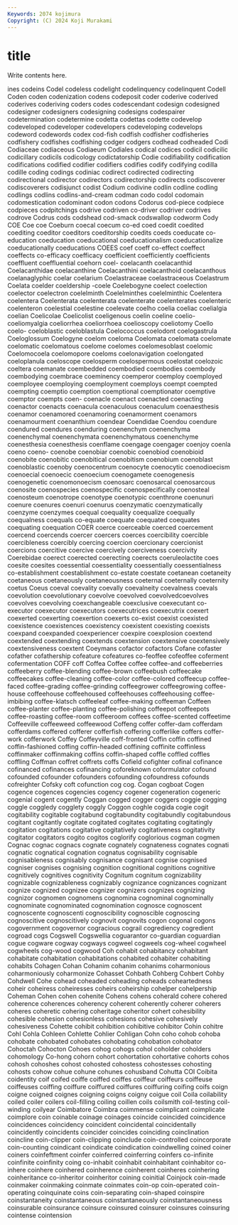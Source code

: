 ```yaml
---
Keywords: 2074 kojimura
Copyright: (C) 2024 Koji Murakami
---
```


# title

Write contents here.



ines codeins
Codel codeless codelight codelinquency codelinquent Codell Coden coden codenization codens
codeposit coder coderive coderived coderives coderiving coders codes codescendant codesign
codesigned codesigner codesigners codesigning codesigns codespairer codetermination codetermine codetta codettas
codette codevelop codeveloped codeveloper codevelopers codeveloping codevelops codeword codewords codex
cod-fish codfish codfisher codfisheries codfishery codfishes codfishing codger codgers codhead
codheaded Codi Codiaceae codiaceous Codiaeum Codiales codical codices codicil codicilic
codicillary codicils codicology codictatorship Codie codifiability codification codifications codified codifier
codifiers codifies codify codifying codilla codille coding codings codiniac codirect
codirected codirecting codirectional codirector codirectors codirectorship codirects codiscoverer codiscoverers codisjunct
codist Codium codivine codlin codline codling codlings codlins codlins-and-cream codman
codo codol codomain codomestication codominant codon codons Codorus cod-piece codpiece
codpieces codpitchings codrive codriven co-driver codriver codrives codrove Codrus cods
codshead cod-smack codswallop codworm Cody COE Coe coe Coeburn coecal
coecum co-ed coed coedit coedited coediting coeditor coeditors coeditorship coedits
coeds coeducate co-education coeducation coeducational coeducationalism coeducationalize coeducationally coeducations COEES
coef coeff co-effect coeffect coeffects co-efficacy coefficacy coefficient coefficiently coefficients
coeffluent coeffluential coehorn coel- coelacanth coelacanthid Coelacanthidae coelacanthine Coelacanthini coelacanthoid
coelacanthous coelanaglyphic coelar coelarium Coelastraceae coelastraceous Coelastrum Coelata coelder coeldership
-coele Coelebogyne coelect coelection coelector coelectron coelelminth Coelelminthes coelelminthic Coelentera
coelentera Coelenterata coelenterata coelenterate coelenterates coelenteric coelenteron coelestial coelestine coelevate
coelho coelia coeliac coelialgia coelian Coelicolae Coelicolist coeligenous coelin coeline
coelio- coeliomyalgia coeliorrhea coeliorrhoea coelioscopy coeliotomy Coello coelo- coeloblastic coeloblastula
Coelococcus coelodont coelogastrula Coeloglossum Coelogyne coelom coeloma Coelomata coelomata coelomate
coelomatic coelomatous coelome coelomes coelomesoblast coelomic Coelomocoela coelomopore coeloms coelonavigation
coelongated coeloplanula coeloscope coelosperm coelospermous coelostat coelozoic coeltera coemanate coembedded
coembodied coembodies coembody coembodying coembrace coeminency coemperor coemploy coemployed coemployee
coemploying coemployment coemploys coempt coempted coempting coemptio coemption coemptional coemptionator
coemptive coemptor coempts coen- coenacle coenact coenacted coenacting coenactor coenacts
coenacula coenaculous coenaculum coenaesthesis coenamor coenamored coenamoring coenamorment coenamors coenamourment
coenanthium coendear Coendidae Coendou coendure coendured coendures coenduring coenenchym coenenchyma
coenenchymal coenenchymata coenenchymatous coenenchyme coenesthesia coenesthesis coenflame coengage coengager coenjoy
coenla coeno coeno- coenobe coenobiar coenobic coenobiod coenobioid coenobite coenobitic
coenobitical coenobitism coenobium coenoblast coenoblastic coenoby coenocentrum coenocyte coenocytic coenodioecism
coenoecial coenoecic coenoecium coenogamete coenogenesis coenogenetic coenomonoecism coenosarc coenosarcal coenosarcous
coenosite coenospecies coenospecific coenospecifically coenosteal coenosteum coenotrope coenotype coenotypic coenthrone
coenunuri coenure coenures coenuri coenurus coenzymatic coenzymatically coenzyme coenzymes coequal
coequality coequalize coequally coequalness coequals co-equate coequate coequated coequates coequating
coequation COER coerce coerceable coerced coercement coercend coercends coercer coercers
coerces coercibility coercible coercibleness coercibly coercing coercion coercionary coercionist coercions
coercitive coercive coercively coerciveness coercivity Coerebidae coerect coerected coerecting coerects
coeruleolactite coes coesite coesites coessential coessentiality coessentially coessentialness co-establishment coestablishment
co-estate coestate coetanean coetaneity coetaneous coetaneously coetaneousness coeternal coeternally coeternity
coetus Coeus coeval coevality coevally coevalneity coevalness coevals coevolution coevolutionary
coevolve coevolved coevolvedcoevolves coevolves coevolving coexchangeable coexclusive coexecutant co-executor coexecutor
coexecutors coexecutrices coexecutrix coexert coexerted coexerting coexertion coexerts co-exist coexist
coexisted coexistence coexistences coexistency coexistent coexisting coexists coexpand coexpanded coexperiencer
coexpire coexplosion coextend coextended coextending coextends coextension coextensive coextensively coextensiveness
coextent Coeymans cofactor cofactors Cofane cofaster cofather cofathership cofeature cofeatures
co-feoffee cofeoffee coferment cofermentation COFF coff Coffea Coffee coffee coffee-and
coffeeberries coffeeberry coffee-blending coffee-brown coffeebush coffeecake coffeecakes coffee-cleaning coffee-color coffee-colored
coffeecup coffee-faced coffee-grading coffee-grinding coffeegrower coffeegrowing coffee-house coffeehouse coffeehoused coffeehouses
coffeehousing coffee-imbibing coffee-klatsch coffeeleaf coffee-making coffeeman Coffeen coffee-planter coffee-planting coffee-polishing
coffeepot coffeepots coffee-roasting coffee-room coffeeroom coffees coffee-scented coffeetime Coffeeville coffeeweed
coffeewood Coffeng coffer coffer-dam cofferdam cofferdams coffered cofferer cofferfish coffering
cofferlike coffers coffer-work cofferwork Coffey Coffeyville coff-fronted Coffin coffin coffined
coffin-fashioned coffing coffin-headed coffining coffinite coffinless coffinmaker coffinmaking coffins coffin-shaped
coffle coffled coffles coffling Coffman coffret coffrets coffs Cofield cofighter
cofinal cofinance cofinanced cofinances cofinancing coforeknown coformulator cofound cofounded cofounder
cofounders cofounding cofoundress cofounds cofreighter Cofsky coft cofunction cog cog.
Cogan cogboat Cogen cogence cogences cogencies cogency cogener cogeneration cogeneric
cogenial cogent cogently Coggan cogged cogger coggers coggie cogging coggle
coggledy cogglety coggly Coggon coghle cogida cogie cogit cogitability cogitable
cogitabund cogitabundity cogitabundly cogitabundous cogitant cogitantly cogitate cogitated cogitates cogitating
cogitatingly cogitation cogitations cogitative cogitatively cogitativeness cogitativity cogitator cogitators cogito
cogitos coglorify coglorious cogman cogmen Cognac cognac cognacs cognate cognately
cognateness cognates cognati cognatic cognatical cognation cognatus cognisability cognisable cognisableness
cognisably cognisance cognisant cognise cognised cogniser cognises cognising cognition cognitional
cognitions cognitive cognitively cognitives cognitivity Cognitum cognitum cognizability cognizable cognizableness
cognizably cognizance cognizances cognizant cognize cognized cognizee cognizer cognizers cognizes
cognizing cognizor cognomen cognomens cognomina cognominal cognominally cognominate cognominated cognomination
cognosce cognoscent cognoscente cognoscenti cognoscibility cognoscible cognoscing cognoscitive cognoscitively cognovit
cognovits cogon cogonal cogons cogovernment cogovernor cogracious cograil cogrediency cogredient
cogroad cogs Cogswell Cogswellia coguarantor co-guardian coguardian cogue cogware cogway
cogways cogweel cogweels cog-wheel cogwheel cogwheels cog-wood cogwood Coh cohabit
cohabitancy cohabitant cohabitate cohabitation cohabitations cohabited cohabiter cohabiting cohabits Cohagen
Cohan Cohanim cohanim cohanims coharmonious coharmoniously coharmonize Cohasset Cohbath Cohberg
Cohbert Cohby Cohdwell Cohe cohead coheaded coheading coheads coheartedness coheir
coheiress coheiresses coheirs coheirship cohelper cohelpership Coheman Cohen cohen cohenite
Cohens cohens coherald cohere cohered coherence coherences coherency coherent coherently
coherer coherers coheres coheretic cohering coheritage coheritor cohert cohesibility cohesible
cohesion cohesionless cohesions cohesive cohesively cohesiveness Cohette cohibit cohibition cohibitive
cohibitor Cohin cohitre Cohl Cohla Cohleen Cohlette Cohlier Cohligan Cohn
coho cohob cohoba cohobate cohobated cohobates cohobating cohobation cohobator Cohoctah
Cohocton Cohoes cohog cohogs cohol coholder coholders cohomology Co-hong cohorn
cohort cohortation cohortative cohorts cohos cohosh cohoshes cohost cohosted cohostess
cohostesses cohosting cohosts cohow cohue cohune cohunes cohusband Cohutta COI
Coibita coidentity coif coifed coiffe coiffed coiffes coiffeur coiffeurs coiffeuse
coiffeuses coiffing coiffure coiffured coiffures coiffuring coifing coifs coign coigne
coigned coignes coigning coigns coigny coigue coil Coila coilability coiled
coiler coilers coil-filling coiling coillen coils coilsmith coil-testing coil-winding coilyear
Coimbatore Coimbra coimmense coimplicant coimplicate coimplore coin coinable coinage coinages
coincide coincided coincidence coincidences coincidency coincident coincidental coincidentally coincidently coincidents
coincider coincides coinciding coinclination coincline coin-clipper coin-clipping coinclude coin-controlled coincorporate
coin-counting coindicant coindicate coindication coindwelling coined coiner coiners coinfeftment coinfer
coinferred coinferring coinfers co-infinite coinfinite coinfinity coing co-inhabit coinhabit coinhabitant
coinhabitor co-inhere coinhere coinhered coinherence coinherent coinheres coinhering coinheritance co-inheritor
coinheritor coining coinitial Coinjock coin-made coinmaker coinmaking coinmate coinmates coin-op
coin-operated coin-operating coinquinate coins coin-separating coin-shaped coinspire coinstantaneity coinstantaneous coinstantaneously
coinstantaneousness coinsurable coinsurance coinsure coinsured coinsurer coinsures coinsuring cointense cointension
